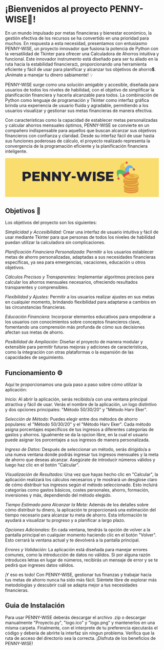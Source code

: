 # ¡Bienvenidos al proyecto PENNY-WISE🧮!

En un mundo impulsado por metas financieras y bienestar económico, la gestión efectiva de los recursos se ha convertido en una prioridad para muchos. En respuesta a esta necesidad, presentamos con entusiasmo PENNY-WISE, un proyecto innovador que fusiona la potencia de Python con la versatilidad de Tkinter para ofrecer una Calculadora de Ahorros intuitiva y funcional. Este innovador instrumento está diseñado para ser tu aliado en la ruta hacia la estabilidad financiera⚖️, proporcionando una herramienta eficiente y fácil de usar para planificar y alcanzar tus objetivos de ahorro💲. ¡Animate a manejar tu dinero sabiamente! 💡

PENNY-WISE surge como una solución amigable y accesible, diseñada para usuarios de todos los niveles de habilidad, con el objetivo de simplificar la planificación financiera y hacerla alcanzable para todos. La combinación de Python como lenguaje de programación y Tkinter como interfaz gráfica brinda una experiencia de usuario fluida y agradable, permitiendo a los usuarios visualizar y gestionar sus metas financieras de manera efectiva.

Con características como la capacidad de establecer metas personalizadas y calcular ahorros mensuales óptimos, PENNY-WISE se convierte en un compañero indispensable para aquellos que buscan alcanzar sus objetivos financieros con confianza y claridad. Desde su interfaz fácil de usar hasta sus funciones poderosas de cálculo, el proyecto realizado representa la convergencia de la programación eficiente y la planificación financiera inteligente. 

![](https://github.com/dsabogals/PENNY-WISE/blob/main/Banner.png)

## Objetivos 🏁

Los objetivos del proyecto son los siguientes:

*Simplicidad y Accesibilidad:*
Crear una interfaz de usuario intuitiva y fácil de usar mediante Tkinter para que personas de todos los niveles de habilidad puedan utilizar la calculadora sin complicaciones.

*Planificación Financiera Personalizada:*
Permitir a los usuarios establecer metas de ahorro personalizadas, adaptadas a sus necesidades financieras específicas, ya sea para emergencias, vacaciones, educación u otros objetivos.

*Cálculos Precisos y Transparentes:*
Implementar algoritmos precisos para calcular los ahorros mensuales necesarios, ofreciendo resultados transparentes y comprensibles.

*Flexibilidad y Ajustes:*
Permitir a los usuarios realizar ajustes en sus metas en cualquier momento, brindando flexibilidad para adaptarse a cambios en las circunstancias financieras.

*Educación Financiera:*
Incorporar elementos educativos para empoderar a los usuarios con conocimientos sobre conceptos financieros clave, fomentando una comprensión más profunda de cómo sus decisiones afectan sus metas de ahorro.

*Posibilidad de Ampliación:*
Diseñar el proyecto de manera modular y extensible para permitir futuras mejoras y adiciones de características, como la integración con otras plataformas o la expansión de las capacidades de seguimiento.

## Funcionamiento ⚙️

Aquí te proporcionamos una guía paso a paso sobre cómo utilizar la aplicación:

*Inicio:*
Al abrir la aplicación, serás recibido/a con una ventana principal atractiva y fácil de usar. Verás el nombre de la aplicación, un logo distintivo y dos opciones principales: "Método 50/30/20" y "Método Harv Eker".

*Selección de Método:*
Puedes elegir entre dos métodos de ahorro populares: el "Método 50/30/20" y el "Método Harv Eker". Cada método asigna porcentajes específicos de tus ingresos a diferentes categorías de gastos y ahorros. Igualmente se da la opcion libre, en la cual el usuario puede asignar los porcentajes a sus ingresos de manera personalizada.

*Ingreso de Datos:*
Después de seleccionar un método, serás dirigido/a a una nueva ventana donde podrás ingresar tus ingresos mensuales y la meta de ahorro que deseas alcanzar. Asegúrate de introducir números válidos y luego haz clic en el botón "Calcular".

*Visualización de Resultados:*
Una vez que hayas hecho clic en "Calcular", la aplicación realizará los cálculos necesarios y te mostrará un desglose claro de cómo distribuir tus ingresos según el método seleccionado. Esto incluirá categorías como gastos básicos, costes personales, ahorro, formación, inversiones y más, dependiendo del método elegido.

*Tiempo Estimado para Alcanzar la Meta:*
Además de los detalles sobre cómo distribuir tu dinero, la aplicación te proporcionará una estimación del tiempo necesario para alcanzar tu meta de ahorro. Esta información te ayudará a visualizar tu progreso y a planificar a largo plazo.

*Opciones Adicionales:*
En cada ventana, tendrás la opción de volver a la pantalla principal en cualquier momento haciendo clic en el botón "Volver". Esto cerrará la ventana actual y te devolverá a la pantalla principal.

*Errores y Validación:*
La aplicación está diseñada para manejar errores comunes, como la introducción de datos no válidos. Si por alguna razón introduces letras en lugar de números, recibirás un mensaje de error y se te pedirá que ingreses datos válidos.

¡Y eso es todo! Con PENNY-WISE, gestionar tus finanzas y trabajar hacia tus metas de ahorro nunca ha sido más fácil. Siéntete libre de explorar más metodologías y descubrir cuál se adapta mejor a tus necesidades financieras.

## Guia de Instalación

Para usar PENNY-WISE deberás descargar el archivo .zip o descargar manualmente "Proyecto.py", "logo.ico" y "logo.png" y mantenerlos en una misma carpeta. Finalmente, con el interprete de tu preferencia ejecutarás el código y debería de abrirte la interfaz sin ningun problema. Verifica que la ruta de acceso del directorio sea la correcta. ¡Disfruta de los beneficios de  PENNY-WISE!
